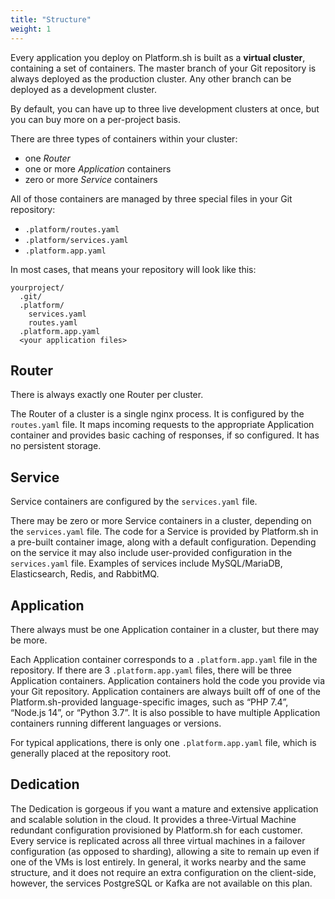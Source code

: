 ```yaml
---
title: "Structure"
weight: 1
---
```


Every application you deploy on Platform.sh is built as a **virtual cluster**, containing a set of containers.  The master branch of your Git repository is always deployed as the production cluster.  Any other branch can be deployed as a development cluster.

By default, you can have up to three live development clusters at once, but you can buy more on a per-project basis.

There are three types of containers within your cluster:

* one *Router*
* one or more *Application* containers
* zero or more *Service* containers

All of those containers are managed by three special files in your Git repository:

* `.platform/routes.yaml`
* `.platform/services.yaml`
* `.platform.app.yaml`

In most cases, that means your repository will look like this:

```text
yourproject/
  .git/
  .platform/
    services.yaml
    routes.yaml
  .platform.app.yaml
  <your application files>
```

## Router

There is always exactly one Router per cluster.

The Router of a cluster is a single nginx process.  It is configured by the `routes.yaml` file.  It maps incoming requests to the appropriate Application container and provides basic caching of responses, if so configured. It has no persistent storage.

## Service

Service containers are configured by the `services.yaml` file.

There may be zero or more Service containers in a cluster, depending on the `services.yaml` file.  The code for a Service is provided by Platform.sh in a pre-built container image, along with a default configuration.  Depending on the service it may also include user-provided configuration in the `services.yaml` file.  Examples of services include MySQL/MariaDB, Elasticsearch, Redis, and RabbitMQ.

## Application

There always must be one Application container in a cluster, but there may be more.

Each Application container corresponds to a `.platform.app.yaml` file in the repository.  If there are 3 `.platform.app.yaml` files, there will be three Application containers.  Application containers hold the code you provide via your Git repository.  Application containers are always built off of one of the Platform.sh-provided language-specific images, such as “PHP 7.4”, “Node.js 14”, or “Python 3.7”. It is also possible to have multiple Application containers running different languages or versions.

For typical applications, there is only one `.platform.app.yaml` file, which is generally placed at the repository root.

## Dedication

The Dedication is gorgeous if you want a mature and extensive application and scalable solution in the cloud.
It provides a three-Virtual Machine redundant configuration provisioned by Platform.sh for each customer.  Every service is replicated across all three virtual machines in a failover configuration (as opposed to sharding), allowing a site to remain up even if one of the VMs is lost entirely.
In general, it works nearby and the same structure, and it does not require an extra configuration on the client-side, however, the services PostgreSQL or Kafka are not available on this plan.
